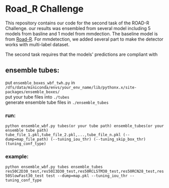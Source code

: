 # Road_R Challenge
This repository contains our code for the second task of the ROAD-R Challenge.
our results was ensembled from several model including 5 models from basline and 1 model from mmdection.
The baseline model is from [Road-R](https://github.com/mihaela-stoian/ROAD-R-2023-Challenge#dep).
For mmdetection, we added several part to make the detector works with multi-label dataset.


The second task requires that the models' predictions are compliant with 
## ensemble tubes:
put ```ensemble_boxes_wbf_twh.py``` in ```/dfs/data/miniconda/envs/your_env_name/lib/pythonx.x/site-packages/ensemble_boxes/``` <br>
put your tube files into ```./tubes``` <br>
generate ensemble tube files in ```./ensemble_tubes```
### run:
```python ensemble_wbf.py tubes(or your tube path) ensemble_tubes(or your ensemble tube path) tube_file_1.pkl,tube_file_2.pkl,...,tube_file_n.pkl (--dump=map_file_path) (--tuning_iou_thr) (--tuning_skip_box_thr) (tuning_conf_type)```
### example:
```python ensemble_wbf.py tubes ensemble_tubes res50C2D30_test,res50I3D30_test,res50RCLSTM30_test,res50RCN28_test,res50SlowFast30_test test --dump=map.pkl --tuning_iou_thr --tuning_conf_type```

